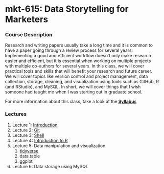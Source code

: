 # mkt-615: Data Storytelling for Marketers

### Course Description
Research and writing papers usually take a long time and it is common to have a paper going through a review process for several years. Implementing a good and efficient workflow doesn’t only make research easier and efficient, but it is essential when working on multiple projects with multiple co-authors for several years. In this class, we will cover practical tools and skills that will benefit your research and future career. We will cover topics like version control and project management, data collection, storage, cleaning, and visualization using tools such as GitHub, R (and RStudio), and MySQL. In short, we will cover things that I wish someone had taught me when I was starting out in graduate school.

For more information about this class, take a look at the **[Syllabus](https://github.com/dadepro/mkt-615/blob/main/syllabus/mkt-615-syllabus.pdf)**

### Lectures

1. Lecture 1: [Introduction](https://raw.githack.com/dadepro/mkt-615/main/lectures/01-intro/01-intro.html)
2. Lecture 2: [Git](https://raw.githack.com/dadepro/mkt-615/main/lectures/02-git/02-git.html)
3. Lecture 3: [Shell](https://raw.githack.com/dadepro/mkt-615/main/lectures/03-shell/03-shell.html)
4. Lecture 4: [Introduction to R](https://raw.githack.com/dadepro/mkt-615/main/lectures/04-rbasics/04-rbasics.html)
5. Lecture 5: Data manipulation and visualization
    1. [tidyverse](https://raw.githack.com/dadepro/mkt-615/main/lectures/05-tidyverse/05-tidyverse.html)
    2. data.table
    3. ggplot
7. Lecture 6: Data storage using MySQL
